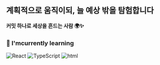 ## 계획적으로 움직이되, 늘 예상 밖을 탐험합니다
**커밋 하나로 세상을 흔드는 사람 🌍✨**


### 🔧 I'mcurrently learning
![React](https://img.shields.io/badge/React-20232A?style=for-the-badge&logo=react&logoColor=61DAFB)
![TypeScript](https://img.shields.io/badge/TypeScript-007ACC?style=for-the-badge&logo=typescript&logoColor=white)
![html](https://img.shields.io/badge/html5-23E34F26?style=for-the-badge&logo=html5&logoColor=white)
<!--
**HyeJin003/HyeJin003** is a ✨ _special_ ✨ repository because its `README.md` (this file) appears on your GitHub profile.

Here are some ideas to get you started:

- 🔭 I’m currently working on ...
- 🌱 I’m currently learning ...
- 👯 I’m looking to collaborate on ...
- 🤔 I’m looking for help with ...
- 💬 Ask me about ...
- 📫 How to reach me: ...
- 😄 Pronouns: ...
- ⚡ Fun fact: ...
-->
